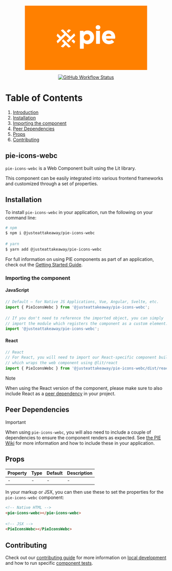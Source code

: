 <p align="center">
  <img align="center" src="../../../readme_image.png" height="200" alt="">
</p>

<p align="center">
  <a href="https://www.npmjs.com/@justeattakeaway/pie-icons-webc">
    <img alt="GitHub Workflow Status" src="https://img.shields.io/npm/v/@justeattakeaway/pie-icons-webc.svg">
  </a>
</p>

# Table of Contents

1. [Introduction](#pie-icons-webc)
2. [Installation](#installation)
3. [Importing the component](#importing-the-component)
4. [Peer Dependencies](#peer-dependencies)
5. [Props](#props)
6. [Contributing](#contributing)

## pie-icons-webc

`pie-icons-webc` is a Web Component built using the Lit library.

This component can be easily integrated into various frontend frameworks and customized through a set of properties.


## Installation

To install `pie-icons-webc` in your application, run the following on your command line:

```bash
# npm
$ npm i @justeattakeaway/pie-icons-webc

# yarn
$ yarn add @justeattakeaway/pie-icons-webc
```

For full information on using PIE components as part of an application, check out the [Getting Started Guide](https://github.com/justeattakeaway/pie/wiki/Getting-started-with-PIE-Web-Components).


### Importing the component

#### JavaScript
```js
// Default – for Native JS Applications, Vue, Angular, Svelte, etc.
import { PieIconsWebc } from '@justeattakeaway/pie-icons-webc';

// If you don't need to reference the imported object, you can simply
// import the module which registers the component as a custom element.
import '@justeattakeaway/pie-icons-webc';
```

#### React
```js
// React
// For React, you will need to import our React-specific component build
// which wraps the web component using ​@lit/react
import { PieIconsWebc } from '@justeattakeaway/pie-icons-webc/dist/react';
```

> [!NOTE]
> When using the React version of the component, please make sure to also
> include React as a [peer dependency](#peer-dependencies) in your project.


## Peer Dependencies

> [!IMPORTANT]
> When using `pie-icons-webc`, you will also need to include a couple of dependencies to ensure the component renders as expected. See [the PIE Wiki](https://github.com/justeattakeaway/pie/wiki/Getting-started-with-PIE-Web-Components#expected-dependencies) for more information and how to include these in your application.


## Props

| Property | Type | Default | Description |
|---|---|---|---|
| - | - | - | - |

In your markup or JSX, you can then use these to set the properties for the `pie-icons-webc` component:

```html
<!-- Native HTML -->
<pie-icons-webc></pie-icons-webc>

<!-- JSX -->
<PieIconsWebc></PieIconsWebc>
```

## Contributing

Check out our [contributing guide](https://github.com/justeattakeaway/pie/wiki/Contributing-Guide) for more information on [local development](https://github.com/justeattakeaway/pie/wiki/Contributing-Guide#local-development) and how to run specific [component tests](https://github.com/justeattakeaway/pie/wiki/Contributing-Guide#testing).